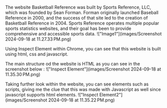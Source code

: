 The website Basketball Reference was built by Sports Reference, LLC, which was founded by Sean Forman. Forman originally launched Baseball Reference in 2000, and the success of that site led to the creation of Basketball Reference in 2004. Sports Reference operates multiple popular sports statistics websites, and their goal has been to provide comprehensive and accessible sports data.
!["Image1"](images/Screenshot 2024-09-18 at 11.27.33 PM.png)

Using Inspect Element within Chrome, you can see that this website is built using html, css and javascript. 

The main structure od the website is HTML as you can see in the screenshot below :
!["Inspect Element"](images/Screenshot 2024-09-18 at 11.35.30 PM.png)

Taking further look within the website, you can see elements such as scripts, giving me the clue that this was made with Javascript as well
since javascript supports html elements.
!["Inspect Element2"](images/Screenshot 2024-09-18 at 11.35.22 PM.png)
